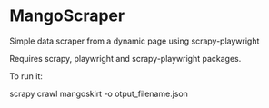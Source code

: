 # MangoScraper
Simple data scraper from a dynamic page using scrapy-playwright


Requires scrapy, playwright and scrapy-playwright packages.


To run it:

scrapy crawl mangoskirt -o otput_filename.json
